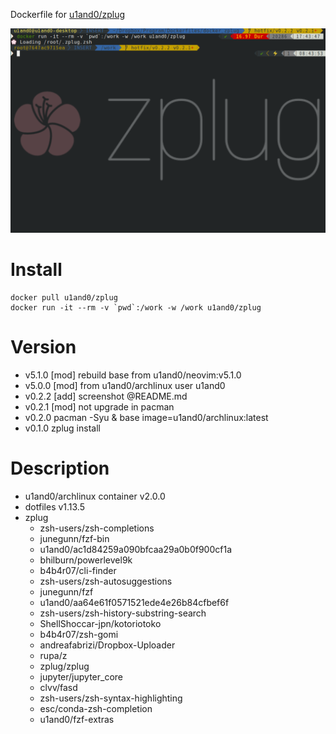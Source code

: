 Dockerfile for [u1and0/zplug](http://hub.docker.com/r/u1and0/zplug)

![png](https://raw.githubusercontent.com/u1and0/docker_zplug/u1and0-patch-1-1/Screenshot%20from%202019-01-27%2017-44-12.png)

# Install

```
docker pull u1and0/zplug
docker run -it --rm -v `pwd`:/work -w /work u1and0/zplug
```

# Version
* v5.1.0          [mod] rebuild base from u1and0/neovim:v5.1.0
* v5.0.0          [mod] from u1and0/archlinux user u1and0
* v0.2.2          [add] screenshot @README.md
* v0.2.1          [mod] not upgrade in pacman
* v0.2.0          pacman -Syu & base image=u1and0/archlinux:latest
* v0.1.0          zplug install


# Description
* u1and0/archlinux container v2.0.0
* dotfiles v1.13.5
* zplug
    * zsh-users/zsh-completions
    * junegunn/fzf-bin
    * u1and0/ac1d84259a090bfcaa29a0b0f900cf1a
    * bhilburn/powerlevel9k
    * b4b4r07/cli-finder
    * zsh-users/zsh-autosuggestions
    * junegunn/fzf
    * u1and0/aa64e61f0571521ede4e26b84cfbef6f
    * zsh-users/zsh-history-substring-search
    * ShellShoccar-jpn/kotoriotoko
    * b4b4r07/zsh-gomi
    * andreafabrizi/Dropbox-Uploader
    * rupa/z
    * zplug/zplug
    * jupyter/jupyter_core
    * clvv/fasd
    * zsh-users/zsh-syntax-highlighting
    * esc/conda-zsh-completion
    * u1and0/fzf-extras
